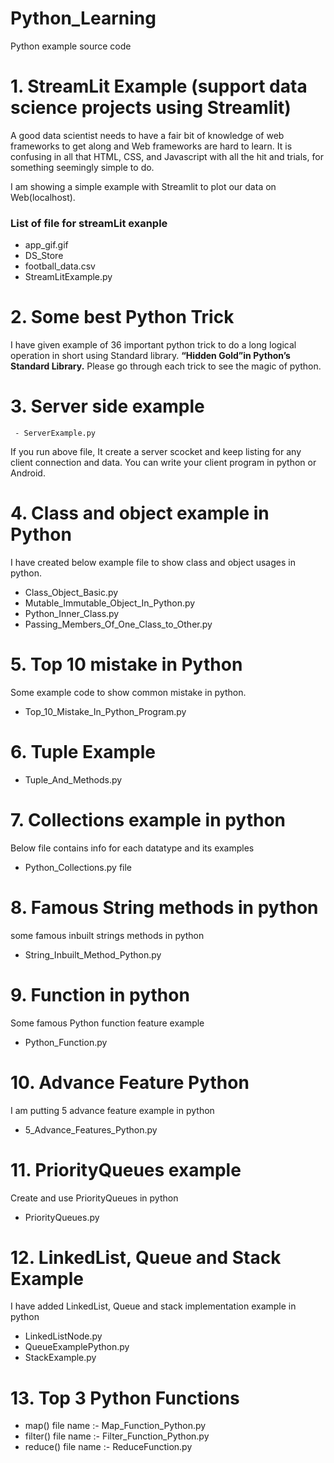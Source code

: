 # Python_Learning
Python example source code

# 1. StreamLit Example (support data science projects using Streamlit)

 A good data scientist needs to have a fair bit of knowledge of web frameworks to get along and Web frameworks are hard to learn. 
It is confusing in all that HTML, CSS, and Javascript with all the hit and trials, for something seemingly simple to do.
 
I am showing a simple example with Streamlit to plot our data on Web(localhost).
### List of file for streamLit exanple
- app_gif.gif
- DS_Store
- football_data.csv
- StreamLitExample.py
# 2. Some best Python Trick
I have given example of 36 important python trick to do a long logical operation in short using Standard library. **“Hidden Gold”in Python’s Standard Library.** Please go through each trick to see the magic of python. 

# 3. Server side example
     - ServerExample.py
If you run above file, It create a server scocket and keep listing for any client  connection
and data. You can write your client program in python or Android.

# 4. Class and object example in Python
I have created below example file to show class and object usages in python.
- Class_Object_Basic.py
- Mutable_Immutable_Object_In_Python.py
- Python_Inner_Class.py
- Passing_Members_Of_One_Class_to_Other.py
# 5. Top 10 mistake in Python
Some example code to show common mistake in python.
- Top_10_Mistake_In_Python_Program.py

# 6. Tuple Example
  - Tuple_And_Methods.py

# 7. Collections example in python
Below file contains info for each datatype and its examples
  - Python_Collections.py file
# 8. Famous String methods in python 
some famous inbuilt strings methods in python 
- String_Inbuilt_Method_Python.py
# 9. Function in python
Some famous Python function feature example
- Python_Function.py
# 10. Advance Feature Python
I am putting 5 advance feature example in python
- 5_Advance_Features_Python.py
# 11. PriorityQueues example
Create and use PriorityQueues in python
- PriorityQueues.py
# 12. LinkedList, Queue and Stack Example
I have added LinkedList, Queue and stack implementation example in python
- LinkedListNode.py
- QueueExamplePython.py
- StackExample.py
# 13. Top 3 Python Functions
- map()  file  name :- Map_Function_Python.py
- filter() file name :- Filter_Function_Python.py
- reduce() file name :- ReduceFunction.py

